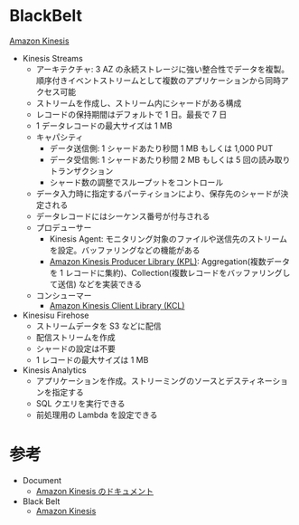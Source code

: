 # BlackBelt

[Amazon Kinesis](https://pages.awscloud.com/rs/112-TZM-766/images/20180110_AWS-BlackBelt-Kinesis.pdf)

* Kinesis Streams
  * アーキテクチャ: 3 AZ の永続ストレージに強い整合性でデータを複製。順序付きイベントストリームとして複数のアプリケーションから同時アクセス可能
  * ストリームを作成し、ストリーム内にシャードがある構成
  * レコードの保持期間はデフォルトで 1 日。最長で 7 日
  * 1 データレコードの最大サイズは 1 MB
  * キャパシティ
    * データ送信側: 1 シャードあたり秒間 1 MB もしくは 1,000 PUT
    * データ受信側: 1 シャードあたり秒間 2 MB もしくは 5 回の読み取りトランザクション
    * シャード数の調整でスループットをコントロール
  * データ入力時に指定するパーティションにより、保存先のシャードが決定される
  * データレコードにはシーケンス番号が付与される
  * プロデューサー
    * Kinesis Agent: モニタリング対象のファイルや送信先のストリームを設定。バッファリングなどの機能がある
    * [Amazon Kinesis Producer Library (KPL)](https://docs.aws.amazon.com/ja_jp/streams/latest/dev/developing-producers-with-kpl.html): Aggregation(複数データを 1 レコードに集約)、Collection(複数レコードをバッファリングして送信) などを実装できる
  * コンシューマー
    * [Amazon Kinesis Client Library (KCL)](https://docs.aws.amazon.com/ja_jp/streams/latest/dev/shared-throughput-kcl-consumers.html)
* Kinesisu Firehose
  * ストリームデータを S3 などに配信
  * 配信ストリームを作成
  * シャードの設定は不要
  * 1 レコードの最大サイズは 1 MB
* Kinesis Analytics
  * アプリケーションを作成。ストリーミングのソースとデスティネーションを指定する
  * SQL クエリを実行できる
  * 前処理用の Lambda を設定できる



# 参考

* Document
  * [Amazon Kinesis のドキュメント](https://docs.aws.amazon.com/ja_jp/kinesis/index.html)
* Black Belt
  * [Amazon Kinesis](https://pages.awscloud.com/rs/112-TZM-766/images/20180110_AWS-BlackBelt-Kinesis.pdf)


